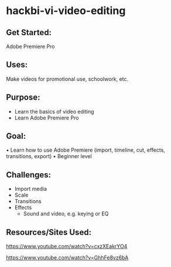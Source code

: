 # hackbi-vi-video-editing

## Get Started:
Adobe Premiere Pro

## Uses:
Make videos for promotional use, schoolwork, etc.

## Purpose:
* Learn the basics of video editing
* Learn Adobe Premiere Pro


## Goal:
• Learn how to use Adobe Premiere (import, timeline, cut, effects, transitions, export)
• Beginner level

## Challenges: 
* Import media
* Scale
* Transitions
* Effects
  * Sound and video, e.g. keying or EQ

## Resources/Sites Used:
https://www.youtube.com/watch?v=cxzXEakrYO4

https://www.youtube.com/watch?v=GhhFe8vz6bA
